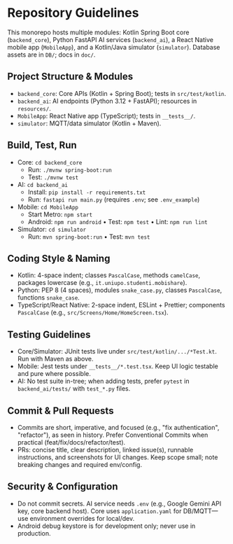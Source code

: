 # Repository Guidelines

This monorepo hosts multiple modules: Kotlin Spring Boot core (`backend_core`), Python FastAPI AI services (`backend_ai`), a React Native mobile app (`MobileApp`), and a Kotlin/Java simulator (`simulator`). Database assets are in `DB/`; docs in `doc/`.

## Project Structure & Modules
- `backend_core`: Core APIs (Kotlin + Spring Boot); tests in `src/test/kotlin`.
- `backend_ai`: AI endpoints (Python 3.12 + FastAPI); resources in `resources/`.
- `MobileApp`: React Native app (TypeScript); tests in `__tests__/`.
- `simulator`: MQTT/data simulator (Kotlin + Maven).

## Build, Test, Run
- Core: `cd backend_core`
  - Run: `./mvnw spring-boot:run`
  - Test: `./mvnw test`
- AI: `cd backend_ai`
  - Install: `pip install -r requirements.txt`
  - Run: `fastapi run main.py` (requires `.env`; see `.env_example`)
- Mobile: `cd MobileApp`
  - Start Metro: `npm start`
  - Android: `npm run android`  • Test: `npm test`  • Lint: `npm run lint`
- Simulator: `cd simulator`
  - Run: `mvn spring-boot:run`  • Test: `mvn test`

## Coding Style & Naming
- Kotlin: 4-space indent; classes `PascalCase`, methods `camelCase`, packages lowercase (e.g., `it.uniupo.studenti.mobishare`).
- Python: PEP 8 (4 spaces), modules `snake_case.py`, classes `PascalCase`, functions `snake_case`.
- TypeScript/React Native: 2-space indent, ESLint + Prettier; components `PascalCase` (e.g., `src/Screens/Home/HomeScreen.tsx`).

## Testing Guidelines
- Core/Simulator: JUnit tests live under `src/test/kotlin/.../*Test.kt`. Run with Maven as above.
- Mobile: Jest tests under `__tests__/*.test.tsx`. Keep UI logic testable and pure where possible.
- AI: No test suite in-tree; when adding tests, prefer `pytest` in `backend_ai/tests/` with `test_*.py` files.

## Commit & Pull Requests
- Commits are short, imperative, and focused (e.g., "fix authentication", "refactor"), as seen in history. Prefer Conventional Commits when practical (feat/fix/docs/refactor/test).
- PRs: concise title, clear description, linked issue(s), runnable instructions, and screenshots for UI changes. Keep scope small; note breaking changes and required env/config.

## Security & Configuration
- Do not commit secrets. AI service needs `.env` (e.g., Google Gemini API key, core backend host). Core uses `application.yaml` for DB/MQTT—use environment overrides for local/dev.
- Android debug keystore is for development only; never use in production.

